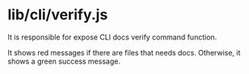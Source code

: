 # lib/cli/verify.js

It is responsible for expose CLI docs verify command function.

It shows red messages if there are files that needs docs. Otherwise, it shows a green success message.
